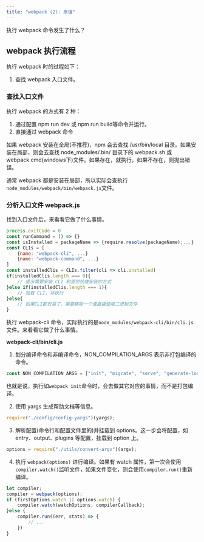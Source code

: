 ```yaml
---
title: "webpack (2): 原理"
---
```


执行 webpack 命令发生了什么？

## webpack 执行流程 

执行 webpack 时的过程如下：

1. 查找 webpack 入口文件。

### 查找入口文件

执行 webpack 的方式有 2 种：

1. 通过配置 npm run dev 或 npm run build等命令并运行。
2. 直接通过 webpack 命令

如果 webpack 安装在全局(不推荐)，npm 会去查找 /usr/bin/local 目录。如果安装在局部，则会去查找 node_modules/.bin/ 目录下的 webpack.sh 或 webpack.cmd(windows下)文件。如果存在，就执行，如果不存在，则抛出错误。

通常 webpack 都是安装在局部，所以实际会查执行`node_modules/webpack/bin/webpack.js`文件。

### 分析入口文件 webpack.js

找到入口文件后，来看看它做了什么事情。

```js
process.exitCode = 0
const runCommand = () => {}
const isInstalled = packageName => {require.resolve(packageName);...}
const CLIs = [
    {name: "webpack-cli", ...}
    {name: "webpack-command", ...}
]
const installedClis = CLIs.filter(cli => cli.installed)
if(installedClis.length === 0){
    // 提示需要安装 CLI 和提供快捷安装的方式
}else if(installedClis.length === 1){
    // 加载 CLI，并执行
}else{
    // 如果CLI都安装了，需要移除一个或直接使用二进制文件
}
```


执行 webpack-cli 命令，实际执行的是`node_modules/webpack-cli/bin/cli.js`文件。来看看它做了什么事情。

**webpack-cli/bin/cli.js**

1. 划分编译命令和非编译命令，NON_COMPILATION_ARGS 表示非打包编译的命令。

```js
const NON_COMPILATION_ARGS = ["init", "migrate", "serve", "generate-loader", "generate-plugin", "info"];
```

也就是说，执行如`webpack init`命令时，会去做其它对应的事情，而不是打包编译。

2. 使用 yargs 生成帮助文档等信息。

```js
require("./config/config-yargs")(yargs);
```

3. 解析配置(命令行和配置文件里的)并挂载到 options。这一步会将配置，如 entry、output、plugins 等配置，挂载到 option 上。

```js
options = require("./utils/convert-argv")(argv);
```

4. 执行 `webpack(options)` 进行编译。如果有 watch 属性，第一次会使用`compiler.watch()`监听文件，如果文件变化，则会使用`compiler.run()`重新编译。

```js
let compiler;
compiler = webpack(options);
if (firstOptions.watch || options.watch) {
    compiler.watch(watchOptions, compilerCallback);
}else {
	compiler.run((err, stats) => {
        // ...
    })
}
```